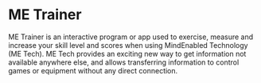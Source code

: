 # ME Trainer

ME Trainer is an interactive program or app used to exercise, measure and increase your skill level and scores when using MindEnabled Technology (ME Tech). ME Tech provides an exciting new way to get information not available anywhere else, and allows transferring information to control games or equipment without any direct connection.
